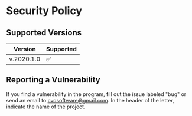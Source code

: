 # Security Policy

## Supported Versions

| Version | Supported          |
| ------- | ------------------ |
| v.2020.1.0   | :white_check_mark: |

## Reporting a Vulnerability

If you find a vulnerability in the program, fill out the issue labeled "bug" 
or send an email to cvosoftware@gmail.com. In the header of the letter, indicate the name of the project.

